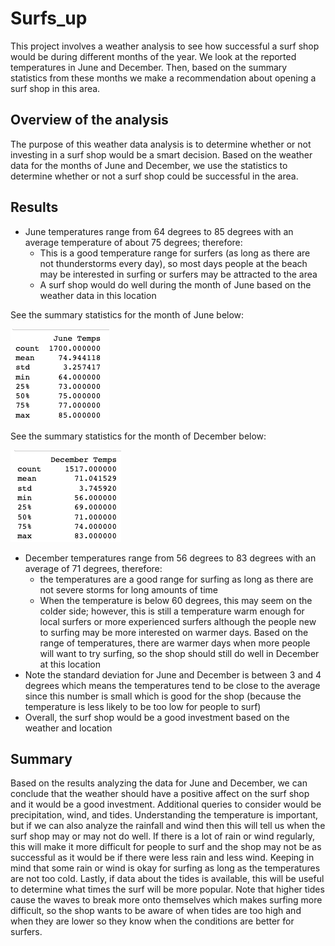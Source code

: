 # Surfs_up
This project involves a weather analysis to see how successful a surf shop would be during different months of the year. We look at the reported temperatures in June and December. Then, based on the summary statistics from these months we make a recommendation about opening a surf shop in this area.

## Overview of the analysis
The purpose of this weather data analysis is to determine whether or not investing in a surf shop would be a smart decision. Based on the weather data for the months of June and December, we use the statistics to determine whether or not a surf shop could be successful in the area.

## Results
- June temperatures range from 64 degrees to 85 degrees with an average temperature of about 75 degrees; therefore: 
	- This is a good temperature range for surfers (as long as there are not thunderstorms every day), so most days people at the beach may be interested in surfing or surfers may be attracted to the area
	- A surf shop would do well during the month of June based on the weather data in this location

See the summary statistics for the month of June below:

![June summary stats](https://github.com/kmaluccio/surfs_up/blob/main/June-weather-stats.png)

See the summary statistics for the month of December below:

![December summary stats](https://github.com/kmaluccio/surfs_up/blob/main/Dec-weather-stats.png)

- December temperatures range from 56 degrees to 83 degrees with an average of 71 degrees, therefore:
	- the temperatures are a good range for surfing as long as there are not severe storms for long amounts of time
	- When the temperature is below 60 degrees, this may seem on the colder side; however, this is still a temperature warm enough for local surfers or more experienced surfers although the people new to surfing may be more interested on warmer days. Based on the range of temperatures, there are warmer days when more people will want to try surfing, so the shop should still do well in December at this location
- Note the standard deviation for June and December is between 3 and 4 degrees which means the temperatures tend to be close to the average since this number is small which is good for the shop (because the temperature is less likely to be too low for people to surf)
- Overall, the surf shop would be a good investment based on the weather and location

## Summary
Based on the results analyzing the data for June and December, we can conclude that the weather should have a positive affect on the surf shop and it would be a good investment. Additional queries to consider would be precipitation, wind, and tides. Understanding the temperature is important, but if we can also analyze the rainfall and wind then this will tell us when the surf shop may or may not do well. If there is a lot of rain or wind regularly, this will make it more difficult for people to surf and the shop may not be as successful as it would be if there were less rain and less wind. Keeping in mind that some rain or wind is okay for surfing as long as the temperatures are not too cold. Lastly, if data about the tides is available, this will be useful to determine what times the surf will be more popular. Note that higher tides cause the waves to break more onto themselves which makes surfing more difficult, so the shop wants to be aware of when tides are too high and when they are lower so they know when the conditions are better for surfers.

